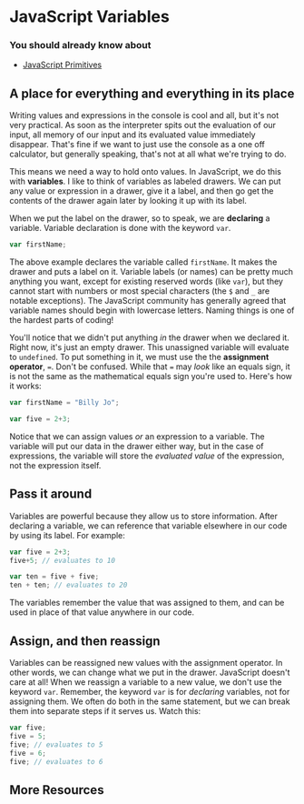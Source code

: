 # JavaScript Variables

### You should already know about
* [JavaScript Primitives](../javascript-primitives/README.md)

## A place for everything and everything in its place
Writing values and expressions in the console is cool and all, but it's not very practical. As soon as the interpreter spits out the evaluation of our input, all memory of our input and its evaluated value immediately disappear. That's fine if we want to just use the console as a one off calculator, but generally speaking, that's not at all what we're trying to do.

This means we need a way to hold onto values. In JavaScript, we do this with **variables**. I like to think of variables as labeled drawers. We can put any value or expression in a drawer, give it a label, and then go get the contents of the drawer again later by looking it up with its label.

When we put the label on the drawer, so to speak, we are **declaring** a variable. Variable declaration is done with the keyword `var`.

```js
var firstName;
```

The above example declares the variable called `firstName`. It makes the drawer and puts a label on it. Variable labels (or names) can be pretty much anything you want, except for existing reserved words (like `var`), but they cannot start with numbers or most special characters (the `$` and `_` are notable exceptions). The JavaScript community has generally agreed that variable names should begin with lowercase letters. Naming things is one of the hardest parts of coding!

You'll notice that we didn't put anything _in_ the drawer when we declared it. Right now, it's just an empty drawer. This unassigned variable will evaluate to `undefined`. To put something in it, we must use the the **assignment operator**, `=`. Don't be confused. While that `=` may _look_ like an equals sign, it is not the same as the mathematical equals sign you're used to. Here's how it works:

```js
var firstName = "Billy Jo";
```

```js
var five = 2+3;
```

Notice that we can assign values _or_ an expression to a variable. The variable will put our data in the drawer either way, but in the case of expressions, the variable will store the _evaluated value_ of the expression, not the expression itself.

## Pass it around
Variables are powerful because they allow us to store information. After declaring a variable, we can reference that variable elsewhere in our code by using its label. For example:

```js
var five = 2+3;
five+5; // evaluates to 10

var ten = five + five;
ten + ten; // evaluates to 20
```

The variables remember the value that was assigned to them, and can be used in place of that value anywhere in our code.

## Assign, and then reassign
Variables can be reassigned new values with the assignment operator. In other words, we can change what we put in the drawer. JavaScript doesn't care at all! When we reassign a variable to a new value, we don't use the keyword `var`. Remember, the keyword `var` is for _declaring_ variables, not for assigning them. We often do both in the same statement, but we can break them into separate steps if it serves us. Watch this:

```js
var five;
five = 5;
five; // evaluates to 5
five = 6;
five; // evaluates to 6
```

## More Resources
